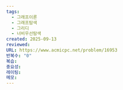 ```yaml
---
tags:
  - 그래프이론
  - 그래프탐색
  - 그리디
  - 너비우선탐색
created: 2025-09-13
reviewed:
URL: https://www.acmicpc.net/problem/16953
반복수: "0"
복습:
중요성:
레이팅:
메모:
---
```

